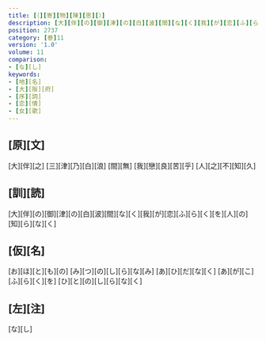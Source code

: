 ```yaml
---
title: [（][寄][物][陳][思][）]
description: [大][伴][の][御][津][の][白][波][間][な][く][我][が][恋][ふ][ら][く][を][人][の][知][ら][な][く]
position: 2737
category: [巻]11
version: '1.0'
volume: 11
comparison:
- [な][し]
keywords:
- [地][名]
- [大][阪][府]
- [序][詞]
- [恋][情]
- [女][歌]
---
```


## [原][文]

[大][伴][之] [三][津][乃][白][浪] [間][無] [我][戀][良][苦][乎] [人][之][不][知][久]

## [訓][読]

[大][伴][の][御][津][の][白][波][間][な][く][我][が][恋][ふ][ら][く][を][人][の][知][ら][な][く]

## [仮][名]

[お][ほ][と][も][の] [み][つ][の][し][ら][な][み] [あ][ひ][だ][な][く] [あ][が][こ][ふ][ら][く][を] [ひ][と][の][し][ら][な][く]

## [左][注]

[な][し]

